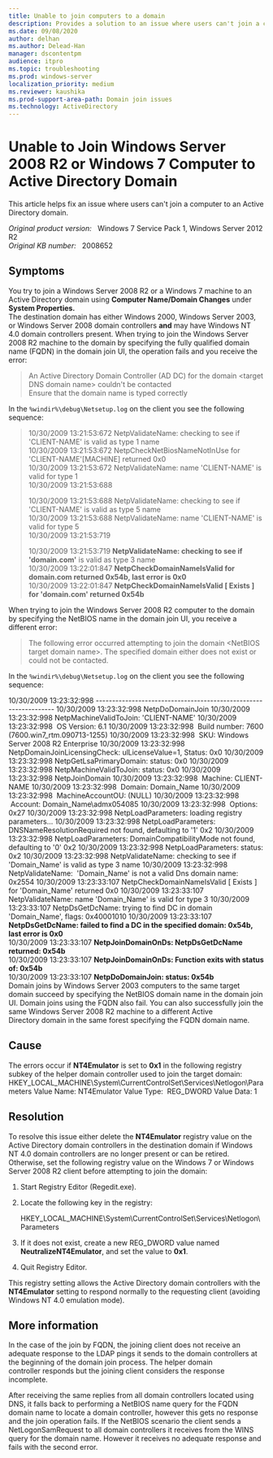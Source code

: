 ```yaml
---
title: Unable to join computers to a domain
description: Provides a solution to an issue where users can't join a computer to an Active Directory domain.
ms.date: 09/08/2020
author: delhan
ms.author: Delead-Han
manager: dscontentpm
audience: itpro
ms.topic: troubleshooting
ms.prod: windows-server
localization_priority: medium
ms.reviewer: kaushika
ms.prod-support-area-path: Domain join issues
ms.technology: ActiveDirectory
---
```

# Unable to Join Windows Server 2008 R2 or Windows 7 Computer to Active Directory Domain

This article helps fix an issue where users can't join a computer to an Active Directory domain.

_Original product version:_ &nbsp; Windows 7 Service Pack 1, Windows Server 2012 R2  
_Original KB number:_ &nbsp; 2008652

## Symptoms

You try to join a Windows Server 2008 R2 or a Windows 7 machine to an Active Directory domain using **Computer Name/Domain Changes** under **System Properties.**  
The destination domain has either Windows 2000, Windows Server 2003, or Windows Server 2008 domain controllers **and** may have Windows NT 4.0 domain controllers present.
When trying to join the Windows Server 2008 R2 machine to the domain by specifying the fully qualified domain name (FQDN) in the domain join UI, the operation fails and you receive the error:

> An Active Directory Domain Controller (AD DC) for the domain \<target DNS domain name> couldn't be contacted  
> Ensure that the domain name is typed correctly

In the `%windir%\debug\Netsetup.log` on the client you see the following sequence:

> 10/30/2009 13:21:53:672 NetpValidateName: checking to see if 'CLIENT-NAME' is valid as type 1 name  
> 10/30/2009 13:21:53:672 NetpCheckNetBiosNameNotInUse for 'CLIENT-NAME'[MACHINE] returned 0x0  
> 10/30/2009 13:21:53:672 NetpValidateName: name 'CLIENT-NAME' is valid for type 1  
> 10/30/2009 13:21:53:688  
>
> 10/30/2009 13:21:53:688 NetpValidateName: checking to see if 'CLIENT-NAME' is valid as type 5 name  
> 10/30/2009 13:21:53:688 NetpValidateName: name 'CLIENT-NAME' is valid for type 5  
> 10/30/2009 13:21:53:719  
>
> 10/30/2009 13:21:53:719 **NetpValidateName: checking to see if 'domain.com'** is valid as type 3 name  
> 10/30/2009 13:22:01:847 **NetpCheckDomainNameIsValid for domain.com returned 0x54b, last error is 0x0**  
> 10/30/2009 13:22:01:847 **NetpCheckDomainNameIsValid [ Exists ] for 'domain.com' returned 0x54b**  

When trying to join the Windows Server 2008 R2 computer to the domain by specifying the NetBIOS name in the domain join UI, you receive a different error:

> The following error occurred attempting to join the domain \<NetBIOS target domain name>. The specified domain either does not exist or could not be contacted.

In the `%windir%\debug\Netsetup.log` on the client you see the following sequence:

10/30/2009 13:23:32:998 -----------------------------------------------------------------
10/30/2009 13:23:32:998 NetpDoDomainJoin
10/30/2009 13:23:32:998 NetpMachineValidToJoin: 'CLIENT-NAME'
10/30/2009 13:23:32:998  OS Version: 6.1
10/30/2009 13:23:32:998  Build number: 7600 (7600.win7_rtm.090713-1255)
10/30/2009 13:23:32:998  SKU: Windows Server 2008 R2 Enterprise
10/30/2009 13:23:32:998 NetpDomainJoinLicensingCheck: ulLicenseValue=1, Status: 0x0
10/30/2009 13:23:32:998 NetpGetLsaPrimaryDomain: status: 0x0
10/30/2009 13:23:32:998 NetpMachineValidToJoin: status: 0x0
10/30/2009 13:23:32:998 NetpJoinDomain
10/30/2009 13:23:32:998  Machine: CLIENT-NAME
10/30/2009 13:23:32:998  Domain: Domain_Name
10/30/2009 13:23:32:998  MachineAccountOU: (NULL)
10/30/2009 13:23:32:998  Account: Domain_Name\admx054085
10/30/2009 13:23:32:998  Options: 0x27
10/30/2009 13:23:32:998 NetpLoadParameters: loading registry parameters...
10/30/2009 13:23:32:998 NetpLoadParameters: DNSNameResolutionRequired not found, defaulting to '1' 0x2
10/30/2009 13:23:32:998 NetpLoadParameters: DomainCompatibilityMode not found, defaulting to '0' 0x2
10/30/2009 13:23:32:998 NetpLoadParameters: status: 0x2
10/30/2009 13:23:32:998 NetpValidateName: checking to see if 'Domain_Name' is valid as type 3 name
10/30/2009 13:23:32:998 NetpValidateName:  'Domain_Name' is not a valid Dns domain name: 0x2554
10/30/2009 13:23:33:107 NetpCheckDomainNameIsValid [ Exists ] for 'Domain_Name' returned 0x0
10/30/2009 13:23:33:107 NetpValidateName: name 'Domain_Name' is valid for type 3
10/30/2009 13:23:33:107 NetpDsGetDcName: trying to find DC in domain 'Domain_Name', flags: 0x40001010
10/30/2009 13:23:33:107 **NetpDsGetDcName: failed to find a DC in the specified domain: 0x54b, last error is 0x0**  
10/30/2009 13:23:33:107 **NetpJoinDomainOnDs: NetpDsGetDcName returned: 0x54b**  
10/30/2009 13:23:33:107 **NetpJoinDomainOnDs: Function exits with status of: 0x54b**  
10/30/2009 13:23:33:107 **NetpDoDomainJoin: status: 0x54b**  
Domain joins by Windows Server 2003 computers to the same target domain succeed by specifying the NetBIOS domain name in the domain join UI. Domain joins using the FQDN also fail.
You can also successfully join the same Windows Server 2008 R2 machine to a different Active Directory domain in the same forest specifying the FQDN domain name.

## Cause

The errors occur if **NT4Emulator** is set to **0x1** in the following registry subkey of the helper domain controller used to join the target domain:
HKEY_LOCAL_MACHINE\System\CurrentControlSet\Services\Netlogon\Parameters
Value Name: NT4Emulator
Value Type:  REG_DWORD
Value Data: 1

## Resolution

To resolve this issue either delete the **NT4Emulator** registry value on the Active Directory domain controllers in the destination domain if Windows NT 4.0 domain controllers are no longer present or can be retired. Otherwise, set the following registry value on the Windows 7 or Windows Server 2008 R2 client before attempting to join the domain:

1. Start Registry Editor (Regedit.exe). 

2. Locate the following key in the registry:

    HKEY_LOCAL_MACHINE\System\CurrentControlSet\Services\Netlogon\Parameters

3. If it does not exist, create a new REG_DWORD value named **NeutralizeNT4Emulator**, and set the value to **0x1**.

4. Quit Registry Editor. 

This registry setting allows the Active Directory domain controllers with the **NT4Emulator** setting to respond normally to the requesting client (avoiding Windows NT 4.0 emulation mode).

## More information

In the case of the join by FQDN, the joining client does not receive an adequate response to the LDAP pings it sends to the domain controllers at the beginning of the domain join process. The helper domain controller responds but the joining client considers the response incomplete.

After receiving the same replies from all domain controllers located using DNS, it falls back to performing a NetBIOS name query for the FQDN domain name to locate a domain controller, however this gets no response and the join operation fails.
If the NetBIOS scenario the client sends a NetLogonSamRequest to all domain controllers it receives from the WINS query for the domain name. However it receives no adequate response and fails with the second error.
